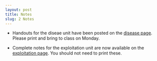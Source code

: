 ```yaml
---
layout: post
title: Notes
slug: 2 Notes
---
```


* Handouts for the diseae unit have been posted on the [disease page](/disease.html). Please print and bring to class on Monday. 

* Complete notes for the exploitation unit are now available on the [exploitation page](/exploitation.html). You should not need to print these.

